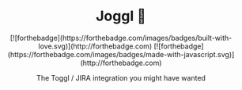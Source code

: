 <h1 align="center">
    <br>
    Joggl 🔮
    <br>
</h1>

<p align="center">
[![forthebadge](https://forthebadge.com/images/badges/built-with-love.svg)](http://forthebadge.com)
[![forthebadge](https://forthebadge.com/images/badges/made-with-javascript.svg)](http://forthebadge.com)
</p>

<p align="center">
The Toggl / JIRA integration you might have wanted
</p>